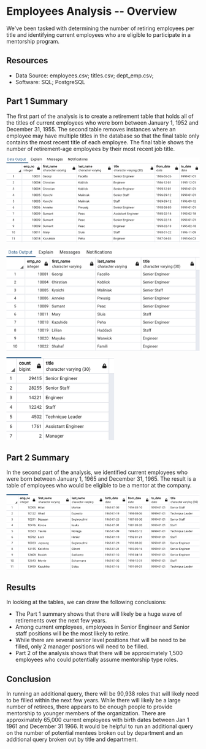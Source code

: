 # Employees Analysis -- Overview
We've been tasked with determining the number of retiring employees per title and identifying current employees who are eligible to participate in a mentorship program.  

## Resources
- Data Source: employees.csv; titles.csv; dept_emp.csv; 
- Software: SQL; PostgreSQL

## Part 1 Summary
The first part of the analysis is to create a retirement table that holds all of the titles of current employees who were born between January 1, 1952 and December 31, 1955.  The second table removes instances where an employee may have multiple titles in the database so that the final table only contains the most recent title of each employee.  The final table shows the number of retirement-age employees by their most recent job title.  

![png](Data/retirement_titles.png)

![png](Data/unique_titles.png)

![png](Data/retiring_titles.png)

## Part 2 Summary
In the second part of the analysis, we identified current employees who were born between January 1, 1965 and December 31, 1965.  The result is a table of employees who would be eligible to be a mentor at the company.   

![png](Data/mentorship_eligibility.png)

## Results

In looking at the tables, we can draw the following conclusions:
- The Part 1 summary shows that there will likely be a huge wave of retirements over the next few years.  
- Among current employees, employees in Senior Engineer and Senior staff positions will be the most likely to retire.
- While there are several senior level positions that will be need to be filled, only 2 manager positions will need to be filled.  
- Part 2 of the analysis shows that there will be approximately 1,500 employees who could potentially assume mentorship type roles.  

## Conclusion
In running an additional query, there will be 90,938 roles that will likely need to be filled within the next few years.  While there will likely be a large number of retirees, there appears to be enough people to provide mentorship to younger members of the organization.  There are approximately 65,000 current employees with birth dates between Jan 1 1961 and December 31 1966.  It would be helpful to run an additional query on the number of potential mentees broken out by department and an additional query broken out by title and department.   


 
